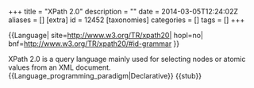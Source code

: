 +++
title = "XPath 2.0"
description = ""
date = 2014-03-05T12:24:02Z
aliases = []
[extra]
id = 12452
[taxonomies]
categories = []
tags = []
+++

{{Language|
site=http://www.w3.org/TR/xpath20|
hopl=no|
bnf=http://www.w3.org/TR/xpath20/#id-grammar
}}

XPath 2.0 is a query language mainly used for selecting nodes or atomic values from an XML document.
{{Language_programming_paradigm|Declarative}}
{{stub}}
